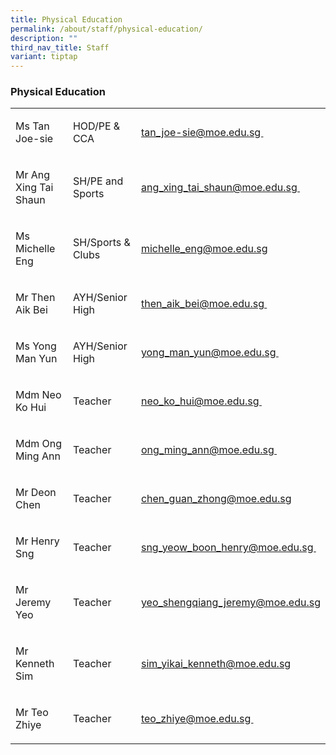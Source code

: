 ```yaml
---
title: Physical Education
permalink: /about/staff/physical-education/
description: ""
third_nav_title: Staff
variant: tiptap
---
```

<h3>Physical Education</h3><table><tbody><tr><td rowspan="1" colspan="1"><p>Ms Tan Joe-sie</p></td><td rowspan="1" colspan="1"><p>HOD/PE &amp; CCA</p></td><td rowspan="1" colspan="1"><p><a href="mailto:tan_joe-sie@moe.edu.sg" rel="noopener noreferrer nofollow" target="_blank">tan_joe-sie@moe.edu.sg&nbsp;</a></p></td></tr><tr><td rowspan="1" colspan="1"><p>Mr Ang Xing Tai Shaun</p></td><td rowspan="1" colspan="1"><p>SH/PE and Sports</p></td><td rowspan="1" colspan="1"><p><a href="mailto:ang_xing_tai_shaun@moe.edu.sg" rel="noopener noreferrer nofollow" target="_blank">ang_xing_tai_shaun@moe.edu.sg&nbsp;</a></p></td></tr><tr><td rowspan="1" colspan="1"><p>Ms Michelle Eng</p></td><td rowspan="1" colspan="1"><p>SH/Sports &amp; Clubs</p></td><td rowspan="1" colspan="1"><p><a href="michelle_eng@moe.edu.sg" rel="noopener noreferrer nofollow" target="_blank">michelle_eng@moe.edu.sg</a></p></td></tr><tr><td rowspan="1" colspan="1"><p>Mr Then Aik Bei</p></td><td rowspan="1" colspan="1"><p>AYH/Senior High</p></td><td rowspan="1" colspan="1"><p><a href="mailto:then_aik_bei@moe.edu.sg" rel="noopener noreferrer nofollow" target="_blank">then_aik_bei@moe.edu.sg&nbsp;</a></p></td></tr><tr><td rowspan="1" colspan="1"><p>Ms Yong Man Yun</p></td><td rowspan="1" colspan="1"><p>AYH/Senior High</p></td><td rowspan="1" colspan="1"><p><a href="mailto:yong_man_yun@moe.edu.sg" rel="noopener noreferrer nofollow" target="_blank">yong_man_yun@moe.edu.sg&nbsp;</a></p></td></tr><tr><td rowspan="1" colspan="1"><p>Mdm Neo Ko Hui</p></td><td rowspan="1" colspan="1"><p>Teacher</p></td><td rowspan="1" colspan="1"><p><a href="mailto:neo_ko_hui@moe.edu.sg" rel="noopener noreferrer nofollow" target="_blank">neo_ko_hui@moe.edu.sg&nbsp;</a></p></td></tr><tr><td rowspan="1" colspan="1"><p>Mdm Ong Ming Ann</p></td><td rowspan="1" colspan="1"><p>Teacher</p></td><td rowspan="1" colspan="1"><p><a href="mailto:ong_ming_ann@moe.edu.sg" rel="noopener noreferrer nofollow" target="_blank">ong_ming_ann@moe.edu.sg&nbsp;</a></p></td></tr><tr><td rowspan="1" colspan="1"><p>Mr Deon Chen</p></td><td rowspan="1" colspan="1"><p>Teacher</p></td><td rowspan="1" colspan="1"><p><a href="chen_guan_zhong@moe.edu.sg" rel="noopener noreferrer nofollow" target="_blank">chen_guan_zhong@moe.edu.sg</a></p></td></tr><tr><td rowspan="1" colspan="1"><p>Mr Henry Sng</p></td><td rowspan="1" colspan="1"><p>Teacher</p></td><td rowspan="1" colspan="1"><p><a href="mailto:sng_yeow_boon_henry@moe.edu.sg" rel="noopener noreferrer nofollow" target="_blank">sng_yeow_boon_henry@moe.edu.sg&nbsp;</a></p></td></tr><tr><td rowspan="1" colspan="1"><p>Mr Jeremy Yeo</p></td><td rowspan="1" colspan="1"><p>Teacher</p></td><td rowspan="1" colspan="1"><p><a href="mailto:yeo_shengqiang_jeremy@moe.edu.sg" rel="noopener noreferrer nofollow" target="_blank">yeo_shengqiang_jeremy@moe.edu.sg</a></p></td></tr><tr><td rowspan="1" colspan="1"><p>Mr Kenneth Sim</p></td><td rowspan="1" colspan="1"><p>Teacher</p></td><td rowspan="1" colspan="1"><p><a href="sim_yikai_kenneth@moe.edu.sg" rel="noopener noreferrer nofollow" target="_blank">sim_yikai_kenneth@moe.edu.sg</a></p></td></tr><tr><td rowspan="1" colspan="1"><p>Mr Teo Zhiye</p></td><td rowspan="1" colspan="1"><p>Teacher</p></td><td rowspan="1" colspan="1"><p><a href="mailto:teo_zhiye@moe.edu.sg" rel="noopener noreferrer nofollow" target="_blank">teo_zhiye@moe.edu.sg&nbsp;</a></p></td></tr></tbody></table><p></p>